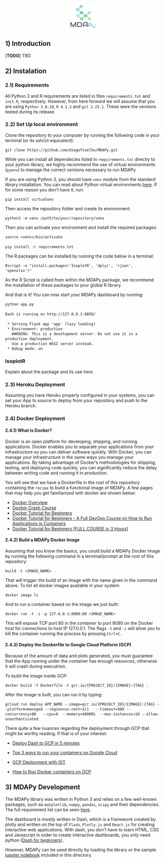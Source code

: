 <!-- ![MDAPy Logo](assets/img/logo.png) -->
<p align="center" width="100%">
  <img align="center" src="assets/img/logo.png">   
</p>

## 1) Introduction
[**TODO**] TBD
<!-- $~$ -->
## 2) Instalation
### 2.1) Requirements
All Python 3 and R requirements are listed in files `requirements.txt` and `init.R`, respectively. However, from here forward we will assume that you are using `Python 3.8.10`, `R 4.1.2` and `git 2.25.1`. These were the versions tested during its release.

### 2.2) Set Up local environment

Clone the repository to your computer by running the following code in your terminal (or its ssh/cli equivalent):

```
git clone https://github.com/diegofcoelho/MDAPy.git
```

While you can install all dependecies listed in `requirements.txt` directly to your python library, we highly recommend the use of virtual environments (`pyenv`) to manage the correct versions necessary to run MDAPy.

If you are using Python 3, you should have `venv` module from the standard library installation. You can read about Python virtual environments [here](https://docs.python.org/3/library/venv.html). If for some reason you don't have it, run:
```
pip install virtualenv
```

Then access the repository folder and create its environment:
```(python, enviroment)
python3 -m venv /path/to/your/repository/venv
```
Then you can activate your environment and install the required packages: 
```
source <venv>/bin/activate

pip install -r requirements.txt
```
The R packages can be installed by running the code below in a terminal:

```
Rscript -e "install.packages('IsoplotR', 'dplyr', 'rjson', 'openxlsx')"
```
As the R Script is called from within the MDAPy package, we recommend the installation of these packages to your global R library.

And that is it! You can now start your MDAPy dashboard by running:

```
python app.py

Dash is running on http://127.0.0.1:8050/

 * Serving Flask app 'app' (lazy loading)
 * Environment: production
   WARNING: This is a development server. Do not use it in a production deployment.
   Use a production WSGI server instead.
 * Debug mode: on
```
### IsoplotR
Explain about the package and its use here.
### 2.3) Heroku Deployment
Assuming you have Heroku properly configured in your systems, you can set your App to source to deploy from your repository and push to the Heroku branch.

### 2.4) Docker Deployment
#### 2.4.1) What is Docker?
Docker is an open platform for developing, shipping, and running applications. Docker enables you to separate your applications from your infrastructure so you can deliver software quickly. With Docker, you can manage your infrastructure in the same ways you manage your applications. By taking advantage of Docker’s methodologies for shipping, testing, and deploying code quickly, you can significantly reduce the delay between writing code and running it in production.

You will see that we have a Dockerfile in the root of this repository containing the `recipe` to build a functional image of MDAPy. A few pages that may help you get familiarized with docker are shown below:
- [Docker Overview](https://docs.docker.com/get-started/overview/)
- [Docker Crash Course](https://docker-curriculum.com/)
- [Docker Tutorial for Beginners](https://www.youtube.com/watch?v=pTFZFxd4hOI)
- [Docker Tutorial for Beginners - A Full DevOps Course on How to Run Applications in Containers](https://www.youtube.com/watch?v=fqMOX6JJhGo)
- [Docker Tutorial for Beginners [FULL COURSE in 3 Hours]](https://www.youtube.com/watch?v=3c-iBn73dDE)

#### 2.4.2) Build a MDAPy Docker Image
Assuming that you know the basics, you could build a MDAPy Docker Image by running the following command in a terminal/prompt at the root of this repository:
```
build -t <IMAGE_NAME> .
```

That will trigger the build of an image with the name given in the command above. To list all docker images available in your system:

```
docker image ls
```

And to run a container based on the image we just built:

```
docker run -t -i -p 127.0.0.1:8080:80 <IMAGE_NAME>
```

This will expose TCP port 80 in the container to port 8080 on the Docker host for connections to host IP 127.0.0.1. The flags `-t` and `-i` will allow you to kill the container running the process by pressing `Ctrl+C`.

#### 2.4.3) Deploy the Dockerfile to Google Cloud Platform (GCP)
Because of the amount of data and plots generated, you must guarantee that the App running under the container has enough resources, otherwise it will crash during executrion.

To build the image inside GCP:
```
docker build -f Dockerfile -t gcr.io/{PROJECT_ID}/{IMAGE}:{TAG} .
```

After the image is built, you can run it by typing:
```
gcloud run deploy APP_NAME --image=gcr.io/{PROJECT_ID}/{IMAGE}:{TAG} --platform=managed --region=us-central1   --timeout=900 --concurrency=80   --cpu=6  --memory=4096Mi  --max-instances=10 --allow-unauthenticated
```

There quite a few nuances regarding the deployment through GCP that might be worthy reading. If that is of your interest:


- [Deploy Dash to GCP in 5 minutes](https://medium.com/kunder/deploying-dash-to-cloud-run-5-minutes-c026eeea46d4)


- [Top 3 ways to run your containers on Google Cloud](https://www.youtube.com/watch?v=jh0fPT-AWwM)
- [GCP Deployment with GIT](https://medium.com/lfdev-blog/google-cloud-compute-deploy-com-git-d8feec8c933a)

- [How to Run Docker containers on GCP](https://www.cloudsavvyit.com/4589/how-to-run-docker-containers-on-google-cloud-platform/)


## 3) MDAPy Development

The MDAPy library was written in Python 3 and relies on a few well-known packages, such as `matplotlib`, `numpy`, `pandas`, `scipy` and their dependencies. The full requirement list can be seen [here](requirements.txt).

The dashboard is mostly written in Dash, which is a framework created by plotly and written on the top of `Flask`, `Plotly.js` and `React.js` for creating interactive web applications. With dash, you don't have to learn HTML, CSS and Javascript in order to create interactive dashboards, you only need python ([Dash for beginners](https://towardsdatascience.com/dash-for-beginners-create-interactive-python-dashboards-338bfcb6ffa4#:~:text=Dash%20is%20a%20python%20framework,dashboards%2C%20you%20only%20need%20python.)).

However, MDAPy can be used directly by loading the library or the sample [jupyter notebook](MDAPy/MDAPy.ipynb) included in this directory.

<!-- docker run -it -e PORT=80 -p 8080:80 mdapy --> 